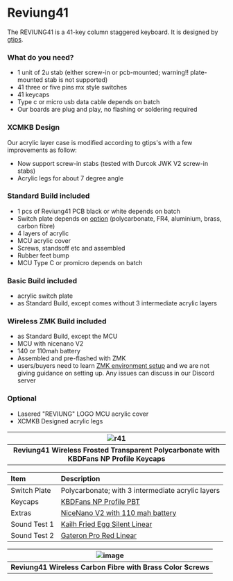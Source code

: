 # Reviung41

The REVIUNG41 is a 41-key column staggered keyboard. It is designed by [gtips](https://github.com/gtips/reviung). 

### What do you need?
- 1 unit of 2u stab (either screw-in or pcb-mounted; warning!! plate-mounted stab is not supported)
- 41 three or five pins mx style switches
- 41 keycaps
- Type c or micro usb data cable depends on batch
- Our boards are plug and play, no flashing or soldering required

### XCMKB Design
Our acrylic layer case is modified according to gtips's with a few improvements as follow:
- Now support screw-in stabs (tested with Durcok JWK V2 screw-in stabs)
- Acrylic legs for about 7 degree angle

### Standard Build included
- 1 pcs of Reviung41 PCB black or white depends on batch
- Switch plate depends on [option](https://github.com/superxc3/xcmkb/blob/main/list%20of%20guide/switch%20plate.md) (polycarbonate, FR4, aluminium, brass, carbon fibre)
- 4 layers of acrylic
- MCU acrylic cover
- Screws, standsoff etc and assembled
- Rubber feet bump
- MCU Type C or promicro depends on batch

### Basic Build included
- acrylic switch plate
- as Standard Build, except comes without 3 intermediate acrylic layers

### Wireless ZMK Build included
- as Standard Build, except the MCU
- MCU with nicenano V2
- 140 or 110mah battery
- Assembled and pre-flashed with ZMK
- users/buyers need to learn [ZMK environment setup](https://zmk.dev/docs/development/setup/) and we are not giving guidance on setting up. Any issues can discuss in our Discord server

### Optional 
- Lasered "REVIUNG" LOGO MCU acrylic cover
- XCMKB Designed acrylic legs

|![r41](https://user-images.githubusercontent.com/79617315/150625272-b36cb9c8-112e-4c69-869e-a3b228535a62.jpg)|
|:--:|
|**Reviung41 Wireless Frosted Transparent Polycarbonate with KBDFans NP Profile Keycaps**|

| Item | Description |
|:-|:-|
| Switch Plate | Polycarbonate; with 3 intermediate acrylic layers |
| Keycaps | [KBDFans NP Profile PBT](https://kbdfans.com/collections/np-profile/products/np-pbt-keycaps-set)  |
| Extras  | [NiceNano V2 with 110 mah battery](https://nicekeyboards.com/nice-nano/) |
| Sound Test 1 | [Kailh Fried Egg Silent Linear](https://www.youtube.com/watch?v=NhWQsZSVb6k)|
| Sound Test 2 |[Gateron Pro Red Linear](https://www.youtube.com/watch?v=iLArT9ShYa0)|



|![image](https://user-images.githubusercontent.com/79617315/154210970-27c4f8b1-b961-4965-9657-15d6c8f849c1.png)|
|:--:|
|**Reviung41 Wireless Carbon Fibre with Brass Color Screws**|



